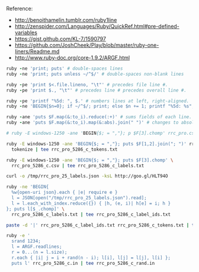 Reference:
* http://benoithamelin.tumblr.com/ruby1line
* http://zenspider.com/Languages/Ruby/QuickRef.html#pre-defined-variables
* https://gist.github.com/KL-7/1590797
* https://github.com/JoshCheek/Play/blob/master/ruby-one-liners/Readme.md
* http://www.ruby-doc.org/core-1.9.2/ARGF.html

```ruby
ruby -ne 'print; puts' # double-spaces lines
ruby -ne 'print; puts unless ~/^$/' # double-spaces non-blank lines

ruby -pe 'print $<.file.lineno, "\t"' # precedes file line #.
ruby -pe 'print $., "\t"' # precedes line # precedes overall line #.

ruby -pe 'printf "%5d: ", $.' # numbers lines at left, right-aligned.
ruby -ne 'BEGIN{$n=0}; if ~/^$/; print; else $n += 1; printf "%5d: %s", $n, $_; end' # numbers non-blank lines.

ruby -ane 'puts $F.map(&:to_i).reduce(:+)' # sums fields of each line.
ruby -ane 'puts $F.map(&:to_i).map(&:abs).join(" ")' # changes to absolute values.

```

```bash
# ruby -E windows-1250 -ane 'BEGIN{$; = ","}; p $F[3].chomp' rrc_pro.csv | sort -f | uniq | tee rrc_pro_labels.json

ruby -E windows-1250 -ane 'BEGIN{$; = ","}; puts $F[1,2].join("; ")' rrc_pro_5286_c.csv |
  tokenize | tee rrc_pro_5286_c_tokens.txt

ruby -E windows-1250 -ane 'BEGIN{$; = ","}; puts $F[3].chomp' \
  rrc_pro_5286_c.csv | tee rrc_pro_5286_c_labels.txt

curl -o /tmp/rrc_pro_25_labels.json -ksL http://goo.gl/HLT94O

ruby -ne 'BEGIN{
  %w{open-uri json}.each { |e| require e }
  l = JSON[open("/tmp/rrc_pro_25_labels.json").read];
  l = l.each_with_index.reduce({}) { |h, (e, i)| h[e] = i; h }
}; puts l[$_.chomp]' \
  rrc_pro_5286_c_labels.txt | tee rrc_pro_5286_c_label_ids.txt

paste -d '|' rrc_pro_5286_c_label_ids.txt rrc_pro_5286_c_tokens.txt | tee rrc_pro_5286_c.in

ruby -e '
  srand 1234;
  l = ARGF.readlines; 
  r = 0...(n = l.size);
  r.each { |i| j = i + rand(n - i); l[i], l[j] = l[j], l[i] };
  puts l' rrc_pro_5286_c.in | tee rrc_pro_5286_c_rand.in
```
